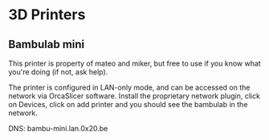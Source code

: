 # 3D Printers

## Bambulab mini

This printer is property of mateo and miker, but free to use if you know
what you're doing (if not, ask help).

The printer is configured in LAN-only mode, and can be accessed on the network
via OrcaSlicer software. Install the proprietary network plugin, click on
Devices, click on add printer and you should see the bambulab in the network.

DNS: bambu-mini.lan.0x20.be

